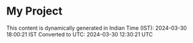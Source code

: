 # My Project

This content is dynamically generated in Indian Time (IST): 2024-03-30 18:00:21 IST
Converted to UTC: 2024-03-30 12:30:21 UTC
